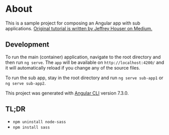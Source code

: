 # About

This is a sample project for composing an Angular app with sub applications. [Original tutorial is written by Jeffrey Houser on Medium.](https://medium.com/disney-streaming/combining-multiple-angular-applications-into-a-single-one-e87d530d6527)

## Development

To run the main (container) application, navigate to the root directory and then run `ng serve`.
The `app` will be available on `http://localhost:4200/` and it will automatically reload if you change any of the source files.

To run the sub app, stay in the root directory and run `ng serve sub-app1` or `ng serve sub-app2`.

This project was generated with [Angular CLI](https://github.com/angular/angular-cli) version 7.3.0.

## TL;DR

* `npm uninstall node-sass`
* `npm install sass`
